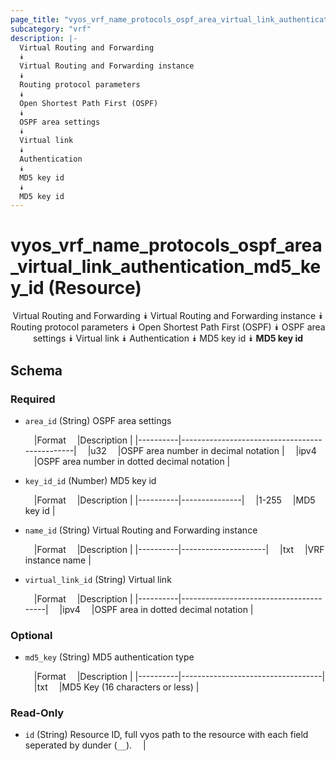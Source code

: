 ```yaml
---
page_title: "vyos_vrf_name_protocols_ospf_area_virtual_link_authentication_md5_key_id Resource - terraform-provider-vyos"
subcategory: "vrf"
description: |-
  Virtual Routing and Forwarding
  ⯯
  Virtual Routing and Forwarding instance
  ⯯
  Routing protocol parameters
  ⯯
  Open Shortest Path First (OSPF)
  ⯯
  OSPF area settings
  ⯯
  Virtual link
  ⯯
  Authentication
  ⯯
  MD5 key id
  ⯯
  MD5 key id
---
```


# vyos_vrf_name_protocols_ospf_area_virtual_link_authentication_md5_key_id (Resource)
<center>

Virtual Routing and Forwarding
⯯
Virtual Routing and Forwarding instance
⯯
Routing protocol parameters
⯯
Open Shortest Path First (OSPF)
⯯
OSPF area settings
⯯
Virtual link
⯯
Authentication
⯯
MD5 key id
⯯
**MD5 key id**


</center>

## Schema

### Required

- `area_id` (String) OSPF area settings

    &emsp;|Format  &emsp;|Description                                  |
    |----------|-----------------------------------------------|
    &emsp;|u32     &emsp;|OSPF area number in decimal notation         |
    &emsp;|ipv4    &emsp;|OSPF area number in dotted decimal notation  |
- `key_id_id` (Number) MD5 key id

    &emsp;|Format  &emsp;|Description  |
    |----------|---------------|
    &emsp;|1-255   &emsp;|MD5 key id   |
- `name_id` (String) Virtual Routing and Forwarding instance

    &emsp;|Format  &emsp;|Description        |
    |----------|---------------------|
    &emsp;|txt     &emsp;|VRF instance name  |
- `virtual_link_id` (String) Virtual link

    &emsp;|Format  &emsp;|Description                           |
    |----------|----------------------------------------|
    &emsp;|ipv4    &emsp;|OSPF area in dotted decimal notation  |

### Optional

- `md5_key` (String) MD5 authentication type

    &emsp;|Format  &emsp;|Description                      |
    |----------|-----------------------------------|
    &emsp;|txt     &emsp;|MD5 Key (16 characters or less)  |

### Read-Only

- `id` (String) Resource ID, full vyos path to the resource with each field seperated by dunder (`__`).  &emsp;|
